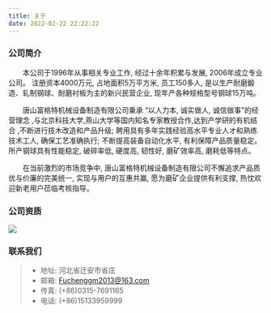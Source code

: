 ```yaml
---
title: 关于
date: 2022-02-22 22:22:22
---
```


### 公司简介


<div style="text-indent: 2em;"> 

本公司于1996年从事相关专业工作, 经过十余年积累与发展, 2006年成立专业公司。 注册资本4000万元, 占地面积5万平方米, 员工150多人, 是以生产耐磨鍛造、轧制钢球、耐磨衬板为主的新兴民营企业, 现年产各种规格型号钢球15万吨。

唐山富格特机械设备制造有限公司乗承 “以人力本, 诚实做人, 诚信做事"的经营理念 ,与北京科技大学,燕山大学等国内知名专家教授合作,达到产学研的有机结合 ,不断进行技木改造和产品升级; 聘用具有多年实践经验高水平专业人オ和熟练技术工人, 确保工艺准确执行; 不断提高装备自动化水平, 有利保障产品质量稳定。所产钢球具有性能稳定, 破碎率低, 硬度高, 韧性好, 磨矿效率高, 磨耗低等特点。

在当前激烈的市场竞争中, 唐山富格特机械设备制造有限公司不懈追求产品质优与价廉的完美统一, 实现与用户的互惠共赢, 愿为磨矿企业提供有利支撑, 热忱欢迎新老用户莅临考核指导。

</div>

### 公司资质
![](/images/fgt/certs.png)


### 联系我们

> - 地址: 河北省迁安市省庄
> - 邮箱: Fuchenggm2013@163.com
> - 传真: (+86)0315-7691165
> - 电话: (+86)15133959999
